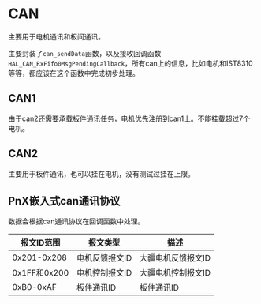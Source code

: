 # CAN

主要用于电机通讯和板间通讯。

主要封装了`can_sendData`函数，以及接收回调函数`HAL_CAN_RxFifo0MsgPendingCallback`，所有can上的信息，比如电机和IST8310等等，都应该在这个函数中完成初步处理。

## CAN1

由于can2还需要承载板件通讯任务，电机优先注册到can1上。不能挂载超过7个电机。

## CAN2

主要用于板件通讯，也可以挂在电机，没有测试过挂在上限。



## PnX嵌入式can通讯协议

数据会根据can通讯协议在回调函数中处理。

| 报文ID范围   | 报文类型       | 描述               |
| ------------ | -------------- | ------------------ |
| 0x201-0x208  | 电机反馈报文ID | 大疆电机反馈报文ID |
| 0x1FF和0x200 | 电机控制报文ID | 大疆电机控制报文ID |
| 0xB0-0xAF    | 板件通讯ID     | 板件通讯ID         |

